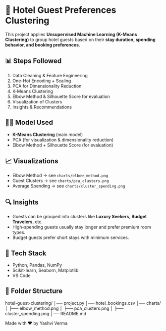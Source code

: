 # 🏨 Hotel Guest Preferences Clustering

This project applies **Unsupervised Machine Learning (K-Means Clustering)** 
to group hotel guests based on their **stay duration, spending behavior, and booking preferences**.


## 📊 Steps Followed
1. Data Cleaning & Feature Engineering  
2. One-Hot Encoding + Scaling  
3. PCA for Dimensionality Reduction  
4. K-Means Clustering  
5. Elbow Method & Silhouette Score for evaluation  
6. Visualization of Clusters  
7. Insights & Recommendations  


## 🧑‍💻 Model Used
- **K-Means Clustering** (main model)  
- PCA (for visualization & dimensionality reduction)  
- Elbow Method + Silhouette Score (for evaluation)  


## 📈 Visualizations
- Elbow Method → see `charts/elbow_method.png`
- Guest Clusters → see `charts/pca_clusters.png`
- Average Spending → see `charts/cluster_spending.png`


## 🔍 Insights
- Guests can be grouped into clusters like **Luxury Seekers**, **Budget Travelers**, etc.  
- High-spending guests usually stay longer and prefer premium room types.  
- Budget guests prefer short stays with minimum services.  


## 🚀 Tech Stack
- Python, Pandas, NumPy  
- Scikit-learn, Seaborn, Matplotlib  
- VS Code  

## 📂 Folder Structure
hotel-guest-clustering/
│── project.py
│── hotel_bookings.csv
│── charts/
│ ├── elbow_method.png
│ ├── pca_clusters.png
│ ├── cluster_spending.png
│── README.md



Made with ❤️ by Yashvi Verma
